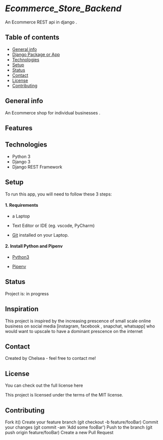 # *Ecommerce_Store_Backend*


An Ecommerce REST api in django .




## Table of contents
* [General info](#general-info)
* [Django Package or App](#django-package-or-app)
* [Technologies](#technologies)
* [Setup](#setup)
* [Status](#status)
* [Contact](#contact)
* [License](#license)
* [Contributing](#contributing)


## General info
An Ecommerce shop for individual businesses .




## Features




## Technologies
* Python 3
* Django 3
* Django REST Framework




## Setup

To run this app, you will need to follow these 3 steps:

#### 1. Requirements
  - a Laptop

  - Text Editor or IDE (eg. vscode, PyCharm)

  - [Git](https://git-scm.com/book/en/v2/Getting-Started-Installing-Git) installed on your Laptop.


#### 2. Install Python and Pipenv
  - [Python3](https://www.python.org/downloads/)
  

  - [Pipenv](https://pipenv-es.readthedocs.io/es/stable/)

## Status
Project is: in progress


## Inspiration
This project is inspired by the increasing prescence of small scale online business on social media [instagram, facebook , snapchat, whatsapp] who would want to upscale to have a dominant prescence on the internet
## Contact
Created by Chelsea - feel free to contact me!

## License
You can check out the full license here

This project is licensed under the terms of the MIT license.

## Contributing
Fork it()
Create your feature branch (git checkout -b feature/fooBar)
Commit your changes (git commit -am 'Add some fooBar')
Push to the branch (git push origin feature/fooBar)
Create a new Pull Request

